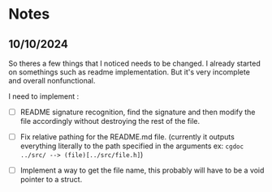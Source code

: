 # Notes 


## 10/10/2024
So theres a few things that I noticed needs to be changed. I already started on somethings such as readme implementation. But it's very incomplete and overall nonfunctional. 

I need to implement : 
- [ ] README signature recognition, find the signature and then modify the file accordingly without destroying the rest of the file.
- [ ] Fix relative pathing for the README.md file. (currently it outputs everything literally to the path specified in the arguments ex: `cgdoc ../src/ --> (file)[../src/file.h]`)
- [ ] Implement a way to get the file name, this probably will have to be a void pointer to a struct. 


